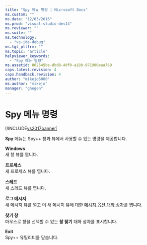 ```yaml
---
title: "Spy 메뉴 명령 | Microsoft Docs"
ms.custom: ""
ms.date: "12/03/2016"
ms.prod: "visual-studio-dev14"
ms.reviewer: ""
ms.suite: ""
ms.technology: 
  - "vs-ide-debug"
ms.tgt_pltfrm: ""
ms.topic: "article"
helpviewer_keywords: 
  - "Spy 메뉴 명령"
ms.assetid: 802549be-dbd8-4df0-a18b-971900eaa769
caps.latest.revision: 4
caps.handback.revision: 4
author: "mikejo5000"
ms.author: "mikejo"
manager: "ghogen"
---
```

# Spy 메뉴 명령
[!INCLUDE[vs2017banner](../code-quality/includes/vs2017banner.md)]

**Spy** 메뉴는 Spy\+\+ 창과 뷰에서 사용할 수 있는 명령을 제공합니다.  
  
 **Windows**  
 새 창 뷰를 엽니다.  
  
 **프로세스**  
 새 프로세스 뷰를 엽니다.  
  
 **스레드**  
 새 스레드 뷰를 엽니다.  
  
 **로그 메시지**  
 새 메시지 뷰를 열고 이 새 메시지 뷰에 대한 [메시지 옵션 대화 상자](../debugger/message-options-dialog-box.md)를 엽니다.  
  
 **찾기 창**  
 마우스로 창을 선택할 수 있는 **창 찾기** 대화 상자를 표시합니다.  
  
 **Exit**  
 Spy\+\+ 유틸리티를 닫습니다.
